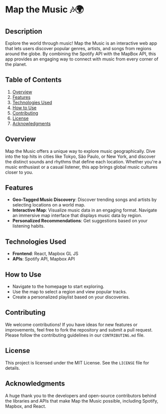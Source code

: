 # Map the Music 🎶🌍

## Description

Explore the world through music! Map the Music is an interactive web app that lets users discover popular genres, artists, and songs from regions around the globe. By combining the Spotify API with the MapBox API, this app provides an engaging way to connect with music from every corner of the planet.

## Table of Contents

1. [Overview](#overview)
2. [Features](#features)
3. [Technologies Used](#technologies-used)
4. [How to Use](#how-to-use)
5. [Contributing](#contributing)
6. [License](#license)
7. [Acknowledgments](#acknowledgments)

## Overview

Map the Music offers a unique way to explore music geographically. Dive into the top hits in cities like Tokyo, São Paulo, or New York, and discover the distinct sounds and rhythms that define each location. Whether you're a music enthusiast or a casual listener, this app brings global music cultures closer to you.

## Features

- **Geo-Tagged Music Discovery**: Discover trending songs and artists by selecting locations on a world map.
- **Interactive Map**: Visualize music data in an engaging format. Navigate an immersive map interface that displays music data by region.
- **Personalized Recommendations**: Get suggestions based on your listening habits.

## Technologies Used

- **Frontend**: React, Mapbox GL JS
- **APIs**: Spotify API, Mapbox API

## How to Use

- Navigate to the homepage to start exploring.
- Use the map to select a region and view popular tracks.
- Create a personalized playlist based on your discoveries.

## Contributing

We welcome contributions! If you have ideas for new features or improvements, feel free to fork the repository and submit a pull request. Please follow the contributing guidelines in our `CONTRIBUTING.md` file.

## License

This project is licensed under the MIT License. See the `LICENSE` file for details.

## Acknowledgments

A huge thank you to the developers and open-source contributors behind the libraries and APIs that make Map the Music possible, including Spotify, Mapbox, and React.
